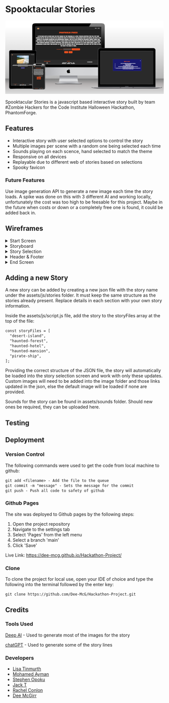 # Spooktacular Stories

![Mockup](assets/images/mockup.PNG)

Spooktacular Stories is a javascript based interactive story built by team #Zombie Hackers for the Code Institute Halloween Hackathon, PhantomForge.

## Features

* Interactive story with user selected options to control the story
* Multiple images per scene with a random one being selected each time
* Sounds playing on each scence, hand selected to match the theme
* Responsive on all devices
* Replayable due to different web of stories based on selections
* Spooky favicon

### Future Features

Use image generation API to generate a new image each time the story loads. A spike was done on this with 3 different AI and working locally, unfortunately the cost was too high to be feesable for this project. Maybe in the future when costs or down or a completely free one is found, it could be added back in.

## Wireframes


<details>
  <summary>Start Screen
  </summary>

![Wireframe](assets/wireframes/start-screen.png)
</details>

<details>
  <summary>Storyboard</summary>

![Wireframe](assets/wireframes/story-board-design.png)
</details>

<details>
  <summary>Story Selection</summary>

![Wireframe](assets/wireframes/story-selection-page.png)
</details>

<details>
  <summary>Header & Footer</summary>

![Wireframe-1](assets/wireframes/Header_Footer_1.png)

![Wireframe-2](assets/wireframes/Header_Footer_2.png)
</details>

<details>
  <summary>End Screen</summary>

![Wireframe](assets/wireframes/end-page.png)

</details>


## Adding a new Story

A new story can be added by creating a new json file with the story name under the assets/js/stories folder. It must keep the same structure as the stories already present. Replace details in each section with your own story information.

Inside the assets/js/script.js file, add the story to the storyFiles array at the top of the file:

```
const storyFiles = [
  "desert-island",
  "haunted-forest",
  "haunted-hotel",
  "haunted-mansion",
  "pirate-ship",
];
```

Providing the correct structure of the JSON file, the story will automatically be loaded into the story selection screen and work with only these updates. Custom images will need to be added into the image folder and those links updated in the json, else the default image will be loaded if none are provided.

Sounds for the story can be found in assets/sounds folder. Should new ones be required, they can be uploaded here.

## Testing

## Deployment

### Version Control

The following commands were used to get the code from local machine to github:

```
git add <filename> - Add the file to the queue
git commit -m "message" - Sets the message for the commit
git push - Push all code to safety of github
```

### Github Pages

The site was deployed to Github pages by the following steps:

1. Open the project repository
2. Navigate to the settings tab
3. Select 'Pages' from the left menu
4. Select a branch 'main'
5. Click 'Save'

Live Link: https://dee-mcg.github.io/Hackathon-Project/

### Clone

To clone the project for local use, open your IDE of choice and type the following into the terminal followed by the enter key:

```
git clone https://github.com/Dee-McG/Hackathon-Project.git
```

## Credits

### Tools Used

[Deep AI](https://deepai.org/) - Used to generate most of the images for the story

[chatGPT](https://openai.com/blog/chatgpt) - Used to generate some of the story lines

### Developers

* [Lisa Tinmurth](https://github.com/Mrst12) 
* [Mohamed Ayman](https://github.com/moabdelbasset)
* [Stephen Opoku](https://github.com/Stephenkofipoku)
* [Jack T](https://github.com/JackTubby)
* [Rachel Conlon](https://github.com/rachelconlon)           
* [Dee McGirr](https://github.com/Dee-McG)
            